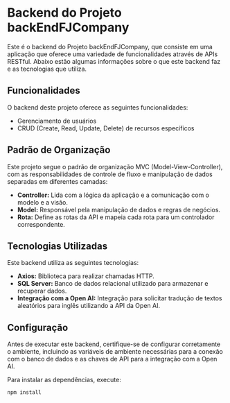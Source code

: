 # Backend do Projeto backEndFJCompany

Este é o backend do Projeto backEndFJCompany, que consiste em uma aplicação que oferece uma variedade de funcionalidades através de APIs RESTful. Abaixo estão algumas informações sobre o que este backend faz e as tecnologias que utiliza.

## Funcionalidades

O backend deste projeto oferece as seguintes funcionalidades:

- Gerenciamento de usuários
- CRUD (Create, Read, Update, Delete) de recursos específicos

## Padrão de Organização

Este projeto segue o padrão de organização MVC (Model-View-Controller), com as responsabilidades de controle de fluxo e manipulação de dados separadas em diferentes camadas:

- **Controller:** Lida com a lógica da aplicação e a comunicação com o modelo e a visão.
- **Model:** Responsável pela manipulação de dados e regras de negócios.
- **Rota:** Define as rotas da API e mapeia cada rota para um controlador correspondente.

## Tecnologias Utilizadas

Este backend utiliza as seguintes tecnologias:

- **Axios:** Biblioteca para realizar chamadas HTTP.
- **SQL Server:** Banco de dados relacional utilizado para armazenar e recuperar dados.
- **Integração com a Open AI:** Integração para solicitar tradução de textos aleatórios para inglês utilizando a API da Open AI.

## Configuração

Antes de executar este backend, certifique-se de configurar corretamente o ambiente, incluindo as variáveis de ambiente necessárias para a conexão com o banco de dados e as chaves de API para a integração com a Open AI.

Para instalar as dependências, execute:

```bash
npm install

